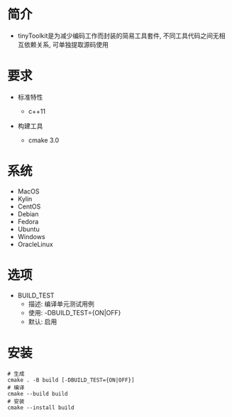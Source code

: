 # 简介

  * tinyToolkit是为减少编码工作而封装的简易工具套件, 不同工具代码之间无相互依赖关系, 可单独提取源码使用

# 要求

  * 标准特性
    - c++11

  * 构建工具
    - cmake 3.0 

# 系统

  * MacOS
  * Kylin
  * CentOS
  * Debian
  * Fedora
  * Ubuntu
  * Windows
  * OracleLinux

# 选项

  * BUILD_TEST
    - 描述: 编译单元测试用例
    - 使用: -DBUILD_TEST={ON|OFF}
    - 默认: 启用

# 安装

  ```shell
  # 生成
  cmake . -B build [-DBUILD_TEST={ON|OFF}]
  # 编译
  cmake --build build
  # 安装
  cmake --install build
  ```
